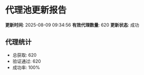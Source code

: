 # 代理池更新报告

**更新时间**: 2025-08-09 09:34:56
**有效代理数量**: 620
**更新状态**:  成功

## 代理统计
- 总获取: 620
- 验证通过: 620
- 成功率: 100%
